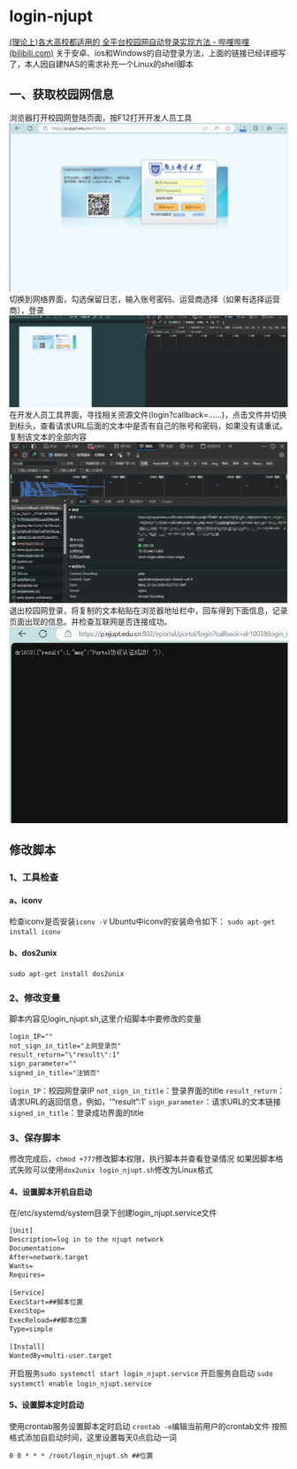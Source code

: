 # login-njupt
[(理论上)各大高校都适用的 全平台校园网自动登录实现方法 - 哔哩哔哩 (bilibili.com)](https://www.bilibili.com/read/cv16042718/)
关于安卓、ios和Windows的自动登录方法，上面的链接已经详细写了，本人因自建NAS的需求补充一个Linux的shell脚本
## 一、获取校园网信息
浏览器打开校园网登陆页面，按F12打开开发人员工具
![1](attachments/Pasted%20image%2020241023113500.png)
切换到网络界面，勾选保留日志，输入账号密码、运营商选择（如果有选择运营商），登录
![2](attachments/Pasted%20image%2020241023114125.png)
在开发人员工具界面，寻找相关资源文件(login?callback=......)，点击文件并切换到标头，查看请求URL后面的文本中是否有自己的账号和密码，如果没有请重试。复制该文本的全部内容
![3](attachments/Pasted%20image%2020241023114318.png)
退出校园网登录，将复制的文本粘贴在浏览器地址栏中，回车得到下面信息，记录页面出现的信息。并检查互联网是否连接成功。
![4](attachments/Pasted%20image%2020241023115047.png)
## 修改脚本
### 1、工具检查
#### a、iconv
检查iconv是否安装`iconv -V`
Ubuntu中iconv的安装命令如下：
`sudo apt-get install iconv`
#### b、dos2unix
`sudo apt-get install dos2unix`
### 2、修改变量
脚本内容见login_njupt.sh,这里介绍脚本中要修改的变量
```
login_IP=""
not_sign_in_title="上网登录页"
result_return="\"result\":1"
sign_parameter=""
signed_in_title="注销页"
```
`login_IP`：校园网登录IP
`not_sign_in_title`：登录界面的title
`result_return`：请求URL的返回信息，例如，'“result”:1'
`sign_parameter`：请求URL的文本链接
`signed_in_title`：登录成功界面的title
### 3、保存脚本
修改完成后，`chmod +777`修改脚本权限，执行脚本并查看登录情况
如果因脚本格式失败可以使用`dox2unix login_njupt.sh`修改为Linux格式
#### 4、设置脚本开机自启动
在/etc/systemd/system目录下创建login_njupt.service文件
```
[Unit]
Description=log in to the njupt network
Documentation=
After=network.target
Wants=
Requires=

[Service]
ExecStart=##脚本位置
ExecStop=
ExecReload=##脚本位置
Type=simple

[Install]
WantedBy=multi-user.target
```
开启服务`sudo systemctl start login_njupt.service`
开启服务自启动 `sudo systemctl enable login_njupt.service`
#### 5、设置脚本定时启动
使用crontab服务设置脚本定时启动
`crontab -e`编辑当前用户的crontab文件
按照格式添加自启动时间，这里设置每天0点启动一词
```
0 0 * * * /root/login_njupt.sh ##位置
```